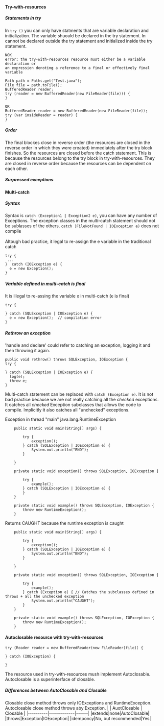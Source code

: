 #### Try-with-resources

##### Statements in try
In `try ()` you can only have statments that are variable declaration and initialization.
The variable shuould be declared in the try statement. In cannot be declared outside the try statement and initialized inside the try statement.
```
NOK
error: the try-with-resources resource must either be a variable declaration or 
an expression denoting a reference to a final or effectively final variable

Path path = Paths.get("Test.java");
File file = path.toFile();
BufferedReader reader;
try (reader = new BufferedReader(new FileReader(file))) {
}
```
```
OK
BufferedReader reader = new BufferedReader(new FileReader(file));
try (var insideReader = reader) {
}
```

##### Order
The final blockes close in reverse order (the resources are closed in the reverse order in which they were created) immediately after the try block finishes. So the resources are closed before the catch statement. This is because the resources belong to the try block in try-with-resources. They are closed in reverse order because the resources can be dependent on each other.

##### Surpressed exceptions

#### Multi-catch

##### Syntax
Syntax is `catch (Exception1 | Exception2 e)`, you can have any number of Exceptions.
The exception classes in the multi-catch statement should not be sublasses of the others.
`catch (FileNotFound | IOException e)` does not compile
</br></br>
Altough bad practice, it legal to re-assign the e variable in the traditional catch
```
try {
 ...
}  catch (IOException e) {
  e = new Exception();
}
```
##### Variable defined in multi-catch is final
It is illegal to re-assing the variable e in multi-catch (e is final)
```
try {

} catch (SQLException | IOException e) {
  e = new Exception();  // compilation error
}
```

##### Rethrow an exception
'handle and declare' could refer to catching an exception, logging it and then throwing it again.

```
public void rethrow() throws SQLException, IOException {
try {

} catch (SQLException | IOException e) {
  log(e);
  throw e;
}
```
Multi-catch statement can be replaced with `catch (Exception e)`. It is not bad practice because we are not really catching all the *checked* exceptions. It catches all *checked* Exception subclasses that allows the code to compile. Implicitly it also catches all "unchecked" exceptions.

Exception in thread "main" java.lang.RuntimeException

```
	public static void main(String[] args) {
		
		try {
			exception();
		} catch (SQLException | IOException e) {
			System.out.println("END");
		}
			
	}
	
	private static void exception() throws SQLException, IOException {
	
		try {
			example();	
		} catch (SQLException | IOException e) {
		}
	}
	
	private static void example() throws SQLException, IOException {
		throw new RuntimeException();
	}
 ```
 
Returns CAUGHT because the runtime exception is caught 
```
	public static void main(String[] args) {
		
		try {
			exception();
		} catch (SQLException | IOException e) {
			System.out.println("END");
		}
			
	}
	
	private static void exception() throws SQLException, IOException {
	
		try {
			example();	
		} catch (Exception e) { // Catches the subclasses defined in throws + all the unchecked exception
			System.out.println("CAUGHT");
		}
	}
	
	private static void example() throws SQLException, IOException {
		throw new RuntimeException();
	}
```



#### Autoclosable resource with try-with-resources
```
try (Reader reader = new BufferedReader(new FileReader(file)) {

} catch (IOException) {

}
```
The resource used in try-with-resources mush implement Autoclosable.
Autoclosable is a superinterface of closable.

##### Differences between AutoClosable and Closable
Closable close method throws only IOExceptions and RuntimeException.
Autoclosable close method throws aby Exception.
|    |      AuotClosable      |  Closable |
|----------|-------------|------|
|extends|none|AutoClosable|
|throws|Exception|IOException|
|idemponcy|No, but recommended|Yes|
